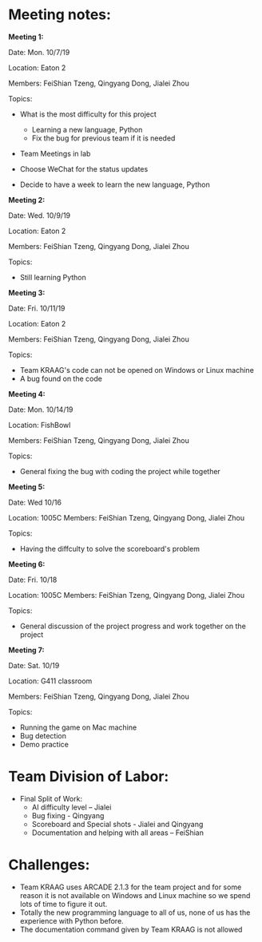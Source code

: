 # Meeting notes:

**Meeting 1:**

Date: Mon. 10/7/19

Location: Eaton 2

Members: FeiShian Tzeng, Qingyang Dong, Jialei Zhou

Topics:
-	What is the most difficulty for this project
    - Learning a new language, Python
    - Fix the bug for previous team if it is needed

-	Team Meetings in lab
- Choose WeChat for the status updates
- Decide to have a week to learn the new language, Python


**Meeting 2:**

Date: Wed. 10/9/19

Location: Eaton 2

Members: FeiShian Tzeng, Qingyang Dong, Jialei Zhou

Topics:

- Still learning Python

**Meeting 3:**

Date: Fri. 10/11/19

Location: Eaton 2

Members: FeiShian Tzeng, Qingyang Dong, Jialei Zhou

Topics:

- Team KRAAG's code can not be opened on Windows or Linux machine
- A bug found on the code

**Meeting 4:**

Date: Mon. 10/14/19

Location: FishBowl

Members: FeiShian Tzeng, Qingyang Dong, Jialei Zhou

Topics:
- General fixing the bug with coding the project while together


**Meeting 5:**

Date: Wed 10/16

Location: 1005C
Members: FeiShian Tzeng, Qingyang Dong, Jialei Zhou

Topics:
- Having the diffculty to solve the scoreboard's problem


**Meeting 6:**

Date: Fri. 10/18

Location: 1005C
Members: FeiShian Tzeng, Qingyang Dong, Jialei Zhou

Topics:
- General discussion of the project progress and work together on the project



**Meeting 7:**

Date: Sat. 10/19

Location: G411 classroom

Members: FeiShian Tzeng, Qingyang Dong, Jialei Zhou

Topics:
- Running the game on Mac machine
- Bug detection
- Demo practice


# Team Division of Labor:

- Final Split of Work:
  - AI difficulty level – Jialei
  - Bug fixing - Qingyang
  - Scoreboard and Special shots - Jialei and Qingyang
  - Documentation and helping with all areas – FeiShian

# Challenges:
- Team KRAAG uses ARCADE 2.1.3 for the team project and for some reason it is not available on Windows and Linux machine
  so we spend lots of time to figure it out.
- Totally the new programming language to all of us, none of us has the experience with Python before.
- The documentation command given by Team KRAAG is not allowed 
